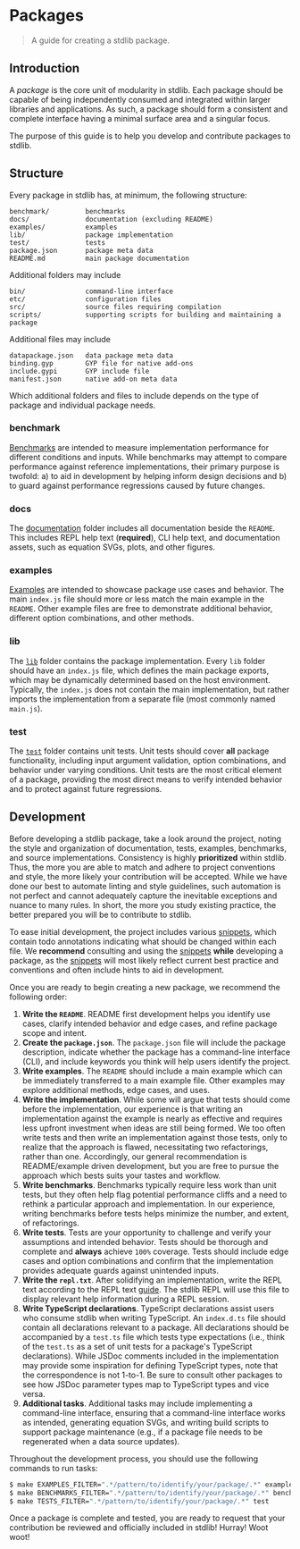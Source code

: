 <!--

@license Apache-2.0

Copyright (c) 2020 The Stdlib Authors.

Licensed under the Apache License, Version 2.0 (the "License");
you may not use this file except in compliance with the License.
You may obtain a copy of the License at

   http://www.apache.org/licenses/LICENSE-2.0

Unless required by applicable law or agreed to in writing, software
distributed under the License is distributed on an "AS IS" BASIS,
WITHOUT WARRANTIES OR CONDITIONS OF ANY KIND, either express or implied.
See the License for the specific language governing permissions and
limitations under the License.

-->

# Packages

> A guide for creating a stdlib package.

## Introduction

A _package_ is the core unit of modularity in stdlib. Each package should be capable of being independently consumed and integrated within larger libraries and applications. As such, a package should form a consistent and complete interface having a minimal surface area and a singular focus.

The purpose of this guide is to help you develop and contribute packages to stdlib.

## Structure

Every package in stdlib has, at minimum, the following structure:

```text
benchmark/         benchmarks
docs/              documentation (excluding README)
examples/          examples
lib/               package implementation
test/              tests
package.json       package meta data
README.md          main package documentation
```

Additional folders may include

```text
bin/               command-line interface
etc/               configuration files
src/               source files requiring compilation
scripts/           supporting scripts for building and maintaining a package
```

Additional files may include

```text
datapackage.json   data package meta data
binding.gyp        GYP file for native add-ons
include.gypi       GYP include file
manifest.json      native add-on meta data
```

Which additional folders and files to include depends on the type of package and individual package needs.

### benchmark

[Benchmarks][stdlib-snippets] are intended to measure implementation performance for different conditions and inputs. While benchmarks may attempt to compare performance against reference implementations, their primary purpose is twofold: a) to aid in development by helping inform design decisions and b) to guard against performance regressions caused by future changes.

### docs

The [documentation][stdlib-snippets] folder includes all documentation beside the `README`. This includes REPL help text (**required**), CLI help text, and documentation assets, such as equation SVGs, plots, and other figures.

### examples

[Examples][stdlib-snippets] are intended to showcase package use cases and behavior. The main `index.js` file should more or less match the main example in the `README`. Other example files are free to demonstrate additional behavior, different option combinations, and other methods.

### lib

The [`lib`][stdlib-snippets] folder contains the package implementation. Every `lib` folder should have an `index.js` file, which defines the main package exports, which may be dynamically determined based on the host environment. Typically, the `index.js` does not contain the main implementation, but rather imports the implementation from a separate file (most commonly named `main.js`).

### test

The [`test`][stdlib-snippets] folder contains unit tests. Unit tests should cover **all** package functionality, including input argument validation, option combinations, and behavior under varying conditions. Unit tests are the most critical element of a package, providing the most direct means to verify intended behavior and to protect against future regressions.

## Development

Before developing a stdlib package, take a look around the project, noting the style and organization of documentation, tests, examples, benchmarks, and source implementations. Consistency is highly **prioritized** within stdlib. Thus, the more you are able to match and adhere to project conventions and style, the more likely your contribution will be accepted. While we have done our best to automate linting and style guidelines, such automation is not perfect and cannot adequately capture the inevitable exceptions and nuance to many rules. In short, the more you study existing practice, the better prepared you will be to contribute to stdlib.

To ease initial development, the project includes various [snippets][stdlib-snippets], which contain todo annotations indicating what should be changed within each file. We **recommend** consulting and using the [snippets][stdlib-snippets] **while** developing a package, as the [snippets][stdlib-snippets] will most likely reflect current best practice and conventions and often include hints to aid in development.

Once you are ready to begin creating a new package, we recommend the following order:

1.  **Write the `README`**. README first development helps you identify use cases, clarify intended behavior and edge cases, and refine package scope and intent.
2.  **Create the `package.json`**. The `package.json` file will include the package description, indicate whether the package has a command-line interface (CLI), and include keywords you think will help users identify the project.
3.  **Write examples**. The `README` should include a main example which can be immediately transferred to a main example file. Other examples may explore additional methods, edge cases, and uses.
4.  **Write the implementation**. While some will argue that tests should come before the implementation, our experience is that writing an implementation against the example is nearly as effective and requires less upfront investment when ideas are still being formed. We too often write tests and then write an implementation against those tests, only to realize that the approach is flawed, necessitating two refactorings, rather than one. Accordingly, our general recommendation is README/example driven development, but you are free to pursue the approach which bests suits your tastes and workflow.
5.  **Write benchmarks**. Benchmarks typically require less work than unit tests, but they often help flag potential performance cliffs and a need to rethink a particular approach and implementation. In our experience, writing benchmarks before tests helps minimize the number, and extent, of refactorings.
6.  **Write tests**. Tests are your opportunity to challenge and verify your assumptions and intended behavior. Tests should be thorough and complete and **always** achieve `100%` coverage. Tests should include edge cases and option combinations and confirm that the implementation provides adequate guards against unintended inputs.
7.  **Write the `repl.txt`**. After solidifying an implementation, write the REPL text according to the REPL text [guide][stdlib-repl-text]. The stdlib REPL will use this file to display relevant help information during a REPL session.
8.  **Write TypeScript declarations**. TypeScript declarations assist users who consume stdlib when writing TypeScript. An `index.d.ts` file should contain all declarations relevant to a package. All declarations should be accompanied by a `test.ts` file which tests type expectations (i.e., think of the `test.ts` as a set of unit tests for a package's TypeScript declarations). While JSDoc comments included in the implementation may provide some inspiration for defining TypeScript types, note that the correspondence is not 1-to-1. Be sure to consult other packages to see how JSDoc parameter types map to TypeScript types and vice versa.
9.  **Additional tasks**. Additional tasks may include implementing a command-line interface, ensuring that a command-line interface works as intended, generating equation SVGs, and writing build scripts to support package maintenance (e.g., if a package file needs to be regenerated when a data source updates).

Throughout the development process, you should use the following commands to run tasks:

```bash
$ make EXAMPLES_FILTER=".*/pattern/to/identify/your/package/.*" examples
$ make BENCHMARKS_FILTER=".*/pattern/to/identify/your/package/.*" benchmark
$ make TESTS_FILTER=".*/pattern/to/identify/your/package/.*" test
```

Once a package is complete and tested, you are ready to request that your contribution be reviewed and officially included in stdlib! Hurray! Woot woot!

<section class="links">

[stdlib-snippets]: https://github.com/stdlib-js/stdlib/tree/develop/tools/snippets

[stdlib-repl-text]: https://github.com/stdlib-js/stdlib/tree/develop/docs/repl_text.md

</section>

<!-- /.links -->
